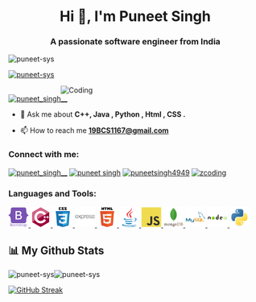 <h1 align="center">Hi 👋, I'm Puneet Singh</h1>
<h3 align="center">A passionate software engineer from India</h3>


<p align="left"> <img src="https://komarev.com/ghpvc/?username=puneet-sys&label=Profile%20views&color=0e75b6&style=flat" alt="puneet-sys" /> </p>

<p align="left"> <a href="https://github.com/puneet-sys/github-profile-trophy"><img src="https://github-profile-trophy.vercel.app/?username=puneet-sys&title=Commits,Repositories&theme=onedark" alt="puneet-sys" /></a> </p>

<img align="right" alt="Coding" width="400" src="https://img.etimg.com/thumb/msid-84146083,width-1015,height-761,imgsize-638053,resizemode-8,quality-100/prime/technology-and-startups/booting-up-developer-economy-how-tech-startups-are-helping-coders-build-and-test-software-faster.jpg"/>

 
<p align="left"> <a href="https://twitter.com/puneet_singh__" target="blank"><img src="https://img.shields.io/twitter/follow/puneet_singh__?logo=twitter&style=for-the-badge" alt="puneet_singh__" /></a> </p>

- 💬 Ask me about **C++, Java , Python , Html , CSS .**

- 📫 How to reach me **19BCS1167@gmail.com**

<h3 align="left">Connect with me:</h3>
<p align="left">
<a href="https://twitter.com/puneet_singh__" target="blank"><img align="center" src="https://raw.githubusercontent.com/rahuldkjain/github-profile-readme-generator/master/src/images/icons/Social/twitter.svg" alt="puneet_singh__" height="30" width="40" /></a>
<a href="https://linkedin.com/in//puneet-singh-3549951b5" target="blank"><img align="center" src="https://raw.githubusercontent.com/rahuldkjain/github-profile-readme-generator/master/src/images/icons/Social/linked-in-alt.svg" alt="puneet singh" height="30" width="40" /></a>
<a href="https://www.hackerrank.com/puneetsingh4949" target="blank"><img align="center" src="https://raw.githubusercontent.com/rahuldkjain/github-profile-readme-generator/master/src/images/icons/Social/hackerrank.svg" alt="puneetsingh4949" height="30" width="40" /></a>
<a href="https://auth.geeksforgeeks.org/user/zcoding" target="blank"><img align="center" src="https://raw.githubusercontent.com/rahuldkjain/github-profile-readme-generator/master/src/images/icons/Social/geeks-for-geeks.svg" alt="zcoding" height="30" width="40" /></a>
</p>

<h3 align="left">Languages and Tools:</h3>
<p align="left"> <a href="https://getbootstrap.com" target="_blank" rel="noreferrer"> <img src="https://raw.githubusercontent.com/devicons/devicon/master/icons/bootstrap/bootstrap-plain-wordmark.svg" alt="bootstrap" width="40" height="40"/> </a> <a href="https://www.w3schools.com/cpp/" target="_blank" rel="noreferrer"> <img src="https://raw.githubusercontent.com/devicons/devicon/master/icons/cplusplus/cplusplus-original.svg" alt="cplusplus" width="40" height="40"/> </a> <a href="https://www.w3schools.com/css/" target="_blank" rel="noreferrer"> <img src="https://raw.githubusercontent.com/devicons/devicon/master/icons/css3/css3-original-wordmark.svg" alt="css3" width="40" height="40"/> </a> <a href="https://expressjs.com" target="_blank" rel="noreferrer"> <img src="https://raw.githubusercontent.com/devicons/devicon/master/icons/express/express-original-wordmark.svg" alt="express" width="40" height="40"/> </a> <a href="https://www.w3.org/html/" target="_blank" rel="noreferrer"> <img src="https://raw.githubusercontent.com/devicons/devicon/master/icons/html5/html5-original-wordmark.svg" alt="html5" width="40" height="40"/> </a> <a href="https://www.java.com" target="_blank" rel="noreferrer"> <img src="https://raw.githubusercontent.com/devicons/devicon/master/icons/java/java-original.svg" alt="java" width="40" height="40"/> </a> <a href="https://developer.mozilla.org/en-US/docs/Web/JavaScript" target="_blank" rel="noreferrer"> <img src="https://raw.githubusercontent.com/devicons/devicon/master/icons/javascript/javascript-original.svg" alt="javascript" width="40" height="40"/> </a> <a href="https://www.mongodb.com/" target="_blank" rel="noreferrer"> <img src="https://raw.githubusercontent.com/devicons/devicon/master/icons/mongodb/mongodb-original-wordmark.svg" alt="mongodb" width="40" height="40"/> </a> <a href="https://www.mysql.com/" target="_blank" rel="noreferrer"> <img src="https://raw.githubusercontent.com/devicons/devicon/master/icons/mysql/mysql-original-wordmark.svg" alt="mysql" width="40" height="40"/> </a> <a href="https://nodejs.org" target="_blank" rel="noreferrer"> <img src="https://raw.githubusercontent.com/devicons/devicon/master/icons/nodejs/nodejs-original-wordmark.svg" alt="nodejs" width="40" height="40"/> </a> <a href="https://www.python.org" target="_blank" rel="noreferrer"> <img src="https://raw.githubusercontent.com/devicons/devicon/master/icons/python/python-original.svg" alt="python" width="40" height="40"/> </a> </p>

## 📊 My Github Stats

<p><img align="left" src="https://github-readme-stats.vercel.app/api/top-langs?username=puneet-sys&show_icons=true&locale=en&layout=compact&theme=tokyonight" alt="puneet-sys" /></p>

<p>&nbsp;<img align="left" src="https://github-readme-stats.vercel.app/api?username=puneet-sys&show_icons=true&locale=en&theme=radical" alt="puneet-sys" /></p>

[![GitHub Streak](http://github-readme-streak-stats.herokuapp.com?user=puneet-sys&theme=dracula&date_format=M%20j%5B%2C%20Y%5D)](https://git.io/streak-stats)
